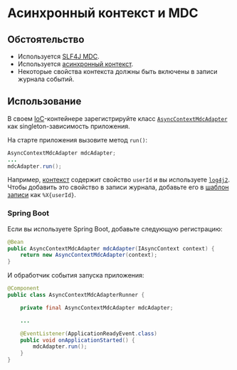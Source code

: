# Асинхронный контекст и MDC

## Обстоятельство

* Используется [SLF4J MDC](https://www.slf4j.org/manual.html#mdc).
* Используется [асинхронный контекст](async-context.md).
* Некоторые свойства контекста должны быть включены в записи журнала событий.

## Использование

В своем [IoC](https://en.wikipedia.org/wiki/Inversion_of_control)-контейнере зарегистрируйте
класс [`AsyncContextMdcAdapter`](../asynchronizer/src/main/java/ru/asynchronizer/util/concurrent/AsyncContextMdcAdapter.java)
как singleton-зависимость приложения.

На старте приложения вызовите метод `run()`:

```java
AsyncContextMdcAdapter mdcAdapter;
...
mdcAdapter.run();
```

Например, [контекст](async-context.ru.md) содержит свойство `userId` и вы используете [`log4j2`](https://logging.apache.org/log4j).
Чтобы добавить это свойство в записи журнала, добавьте его в [шаблон записи](https://logging.apache.org/log4j/2.x/manual/pattern-layout.html)
как `%X{userId}`.

### Spring Boot

Если вы используете Spring Boot, добавьте следующую регистрацию:

```java
@Bean
public AsyncContextMdcAdapter mdcAdapter(IAsyncContext context) {
    return new AsyncContextMdcAdapter(context);
}
```

И обработчик события запуска приложения:

```java
@Component
public class AsyncContextMdcAdapterRunner {

    private final AsyncContextMdcAdapter mdcAdapter;

    ...

    @EventListener(ApplicationReadyEvent.class)
    public void onApplicationStarted() {
        mdcAdapter.run();
    }
}
```
